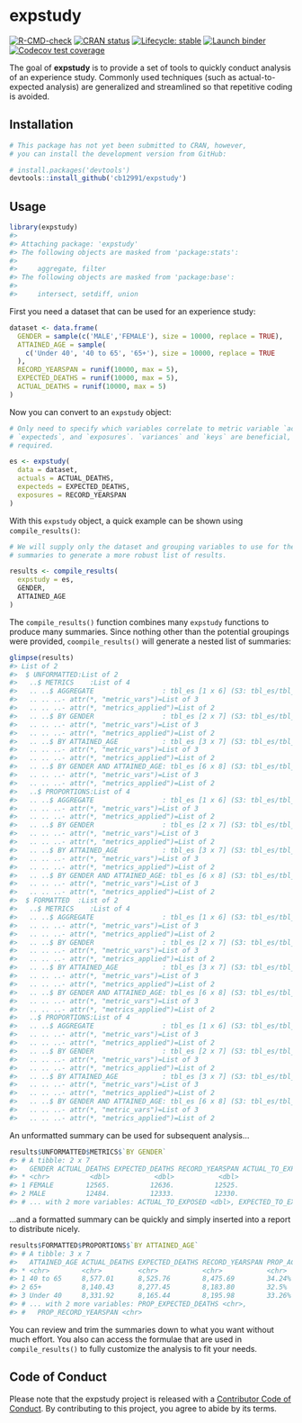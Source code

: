 
<!-- README.md is generated from README.Rmd. Please edit that file -->

# expstudy

<!-- badges: start -->

[![R-CMD-check](https://github.com/cb12991/expstudy/workflows/R-CMD-check/badge.svg)](https://github.com/cb12991/expstudy/actions)
[![CRAN
status](https://www.r-pkg.org/badges/version/expstudy)](https://CRAN.R-project.org/package=expstudy)
[![Lifecycle:
stable](https://img.shields.io/badge/lifecycle-stable-brightgreen.svg)](https://lifecycle.r-lib.org/articles/stages.html#stable)
[![Launch
binder](https://mybinder.org/badge_logo.svg)](https://mybinder.org/v2/gh/cb12991/expstudy/main)
[![Codecov test
coverage](https://codecov.io/gh/cb12991/expstudy/branch/main/graph/badge.svg)](https://app.codecov.io/gh/cb12991/expstudy?branch=main)
<!-- badges: end -->

The goal of **expstudy** is to provide a set of tools to quickly conduct
analysis of an experience study. Commonly used techniques (such as
actual-to-expected analysis) are generalized and streamlined so that
repetitive coding is avoided.

## Installation

``` r
# This package has not yet been submitted to CRAN, however,
# you can install the development version from GitHub:

# install.packages('devtools')
devtools::install_github('cb12991/expstudy')
```

## Usage

``` r
library(expstudy)
#> 
#> Attaching package: 'expstudy'
#> The following objects are masked from 'package:stats':
#> 
#>     aggregate, filter
#> The following objects are masked from 'package:base':
#> 
#>     intersect, setdiff, union
```

First you need a dataset that can be used for an experience study:

``` r
dataset <- data.frame(
  GENDER = sample(c('MALE','FEMALE'), size = 10000, replace = TRUE),
  ATTAINED_AGE = sample(
    c('Under 40', '40 to 65', '65+'), size = 10000, replace = TRUE
  ),
  RECORD_YEARSPAN = runif(10000, max = 5),
  EXPECTED_DEATHS = runif(10000, max = 5),
  ACTUAL_DEATHS = runif(10000, max = 5)
)
```

Now you can convert to an `expstudy` object:

``` r
# Only need to specify which variables correlate to metric variable `actuals`, 
# `expecteds`, and `exposures`. `variances` and `keys` are beneficial, but not
# required. 

es <- expstudy(
  data = dataset,
  actuals = ACTUAL_DEATHS,
  expecteds = EXPECTED_DEATHS,
  exposures = RECORD_YEARSPAN
)
```

With this `expstudy` object, a quick example can be shown using
`compile_results()`:

``` r
# We will supply only the dataset and grouping variables to use for the 
# summaries to generate a more robust list of results. 

results <- compile_results(
  expstudy = es,
  GENDER,
  ATTAINED_AGE
)
```

The `compile_results()` function combines many `expstudy` functions to
produce many summaries. Since nothing other than the potential groupings
were provided, `coompile_results()` will generate a nested list of
summaries:

``` r
glimpse(results)
#> List of 2
#>  $ UNFORMATTED:List of 2
#>   ..$ METRICS    :List of 4
#>   .. ..$ AGGREGATE                 : tbl_es [1 x 6] (S3: tbl_es/tbl_df/tbl/data.frame)
#>   .. .. ..- attr(*, "metric_vars")=List of 3
#>   .. .. ..- attr(*, "metrics_applied")=List of 2
#>   .. ..$ BY GENDER                 : tbl_es [2 x 7] (S3: tbl_es/tbl_df/tbl/data.frame)
#>   .. .. ..- attr(*, "metric_vars")=List of 3
#>   .. .. ..- attr(*, "metrics_applied")=List of 2
#>   .. ..$ BY ATTAINED_AGE           : tbl_es [3 x 7] (S3: tbl_es/tbl_df/tbl/data.frame)
#>   .. .. ..- attr(*, "metric_vars")=List of 3
#>   .. .. ..- attr(*, "metrics_applied")=List of 2
#>   .. ..$ BY GENDER AND ATTAINED_AGE: tbl_es [6 x 8] (S3: tbl_es/tbl_df/tbl/data.frame)
#>   .. .. ..- attr(*, "metric_vars")=List of 3
#>   .. .. ..- attr(*, "metrics_applied")=List of 2
#>   ..$ PROPORTIONS:List of 4
#>   .. ..$ AGGREGATE                 : tbl_es [1 x 6] (S3: tbl_es/tbl_df/tbl/data.frame)
#>   .. .. ..- attr(*, "metric_vars")=List of 3
#>   .. .. ..- attr(*, "metrics_applied")=List of 2
#>   .. ..$ BY GENDER                 : tbl_es [2 x 7] (S3: tbl_es/tbl_df/tbl/data.frame)
#>   .. .. ..- attr(*, "metric_vars")=List of 3
#>   .. .. ..- attr(*, "metrics_applied")=List of 2
#>   .. ..$ BY ATTAINED_AGE           : tbl_es [3 x 7] (S3: tbl_es/tbl_df/tbl/data.frame)
#>   .. .. ..- attr(*, "metric_vars")=List of 3
#>   .. .. ..- attr(*, "metrics_applied")=List of 2
#>   .. ..$ BY GENDER AND ATTAINED_AGE: tbl_es [6 x 8] (S3: tbl_es/tbl_df/tbl/data.frame)
#>   .. .. ..- attr(*, "metric_vars")=List of 3
#>   .. .. ..- attr(*, "metrics_applied")=List of 2
#>  $ FORMATTED  :List of 2
#>   ..$ METRICS    :List of 4
#>   .. ..$ AGGREGATE                 : tbl_es [1 x 6] (S3: tbl_es/tbl_df/tbl/data.frame)
#>   .. .. ..- attr(*, "metric_vars")=List of 3
#>   .. .. ..- attr(*, "metrics_applied")=List of 2
#>   .. ..$ BY GENDER                 : tbl_es [2 x 7] (S3: tbl_es/tbl_df/tbl/data.frame)
#>   .. .. ..- attr(*, "metric_vars")=List of 3
#>   .. .. ..- attr(*, "metrics_applied")=List of 2
#>   .. ..$ BY ATTAINED_AGE           : tbl_es [3 x 7] (S3: tbl_es/tbl_df/tbl/data.frame)
#>   .. .. ..- attr(*, "metric_vars")=List of 3
#>   .. .. ..- attr(*, "metrics_applied")=List of 2
#>   .. ..$ BY GENDER AND ATTAINED_AGE: tbl_es [6 x 8] (S3: tbl_es/tbl_df/tbl/data.frame)
#>   .. .. ..- attr(*, "metric_vars")=List of 3
#>   .. .. ..- attr(*, "metrics_applied")=List of 2
#>   ..$ PROPORTIONS:List of 4
#>   .. ..$ AGGREGATE                 : tbl_es [1 x 6] (S3: tbl_es/tbl_df/tbl/data.frame)
#>   .. .. ..- attr(*, "metric_vars")=List of 3
#>   .. .. ..- attr(*, "metrics_applied")=List of 2
#>   .. ..$ BY GENDER                 : tbl_es [2 x 7] (S3: tbl_es/tbl_df/tbl/data.frame)
#>   .. .. ..- attr(*, "metric_vars")=List of 3
#>   .. .. ..- attr(*, "metrics_applied")=List of 2
#>   .. ..$ BY ATTAINED_AGE           : tbl_es [3 x 7] (S3: tbl_es/tbl_df/tbl/data.frame)
#>   .. .. ..- attr(*, "metric_vars")=List of 3
#>   .. .. ..- attr(*, "metrics_applied")=List of 2
#>   .. ..$ BY GENDER AND ATTAINED_AGE: tbl_es [6 x 8] (S3: tbl_es/tbl_df/tbl/data.frame)
#>   .. .. ..- attr(*, "metric_vars")=List of 3
#>   .. .. ..- attr(*, "metrics_applied")=List of 2
```

An unformatted summary can be used for subsequent analysis…

``` r
results$UNFORMATTED$METRICS$`BY GENDER`
#> # A tibble: 2 x 7
#>   GENDER ACTUAL_DEATHS EXPECTED_DEATHS RECORD_YEARSPAN ACTUAL_TO_EXPECTED
#> * <chr>          <dbl>           <dbl>           <dbl>              <dbl>
#> 1 FEMALE        12565.          12636.          12525.              0.994
#> 2 MALE          12484.          12333.          12330.              1.01 
#> # ... with 2 more variables: ACTUAL_TO_EXPOSED <dbl>, EXPECTED_TO_EXPOSED <dbl>
```

…and a formatted summary can be quickly and simply inserted into a
report to distribute nicely.

``` r
results$FORMATTED$PROPORTIONS$`BY ATTAINED_AGE`
#> # A tibble: 3 x 7
#>   ATTAINED_AGE ACTUAL_DEATHS EXPECTED_DEATHS RECORD_YEARSPAN PROP_ACTUAL_DEATHS
#> * <chr>        <chr>         <chr>           <chr>           <chr>             
#> 1 40 to 65     8,577.01      8,525.76        8,475.69        34.24%            
#> 2 65+          8,140.43      8,277.45        8,183.80        32.5%             
#> 3 Under 40     8,331.92      8,165.44        8,195.98        33.26%            
#> # ... with 2 more variables: PROP_EXPECTED_DEATHS <chr>,
#> #   PROP_RECORD_YEARSPAN <chr>
```

You can review and trim the summaries down to what you want without much
effort. You also can access the formulae that are used in
`compile_results()` to fully customize the analysis to fit your needs.

## Code of Conduct

Please note that the expstudy project is released with a [Contributor
Code of
Conduct](https://contributor-covenant.org/version/2/0/CODE_OF_CONDUCT.html).
By contributing to this project, you agree to abide by its terms.
